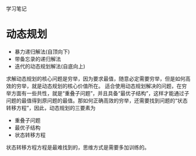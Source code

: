 学习笔记

# 动态规划
* 暴力递归解法(自顶向下)
* 带备忘录的递归解法
* 迭代的动态规划解法(自底向上)

求解动态规划的核心问题是穷举，因为要求最值，随意必定需要穷举，但是如何高效的穷举，就是动态规划的核心价值所在。
适合使用动态规划解决的问题，在穷举方面有一些共性，就是“重叠子问题”，并且具备“最优子结构”，这样才能通过子问题的最值得到原问题的最值。那如何正确高效的穷举，还需要找到问题的“状态转移方程”，因此，动态规划的三要素为
* 重叠子问题
* 最优子结构
* 状态转移方程

状态转移方程方程是最难找到的，思维方式是需要多加训练的。
